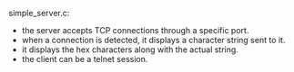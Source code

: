 
simple_server.c: 
- the server accepts TCP connections through a specific port.
- when a connection is detected, it displays a character string sent to it.
- it displays the hex characters along with the actual string.
- the client can be a telnet session.
